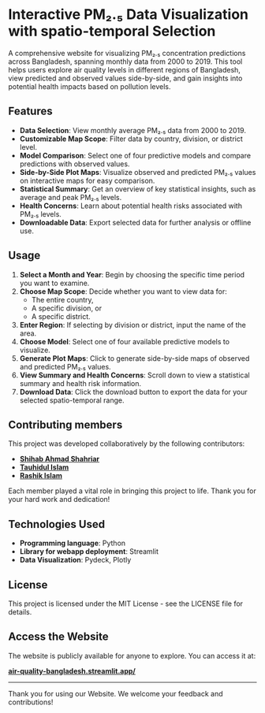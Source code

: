 # Interactive PM₂.₅ Data Visualization with spatio-temporal Selection

A comprehensive website for visualizing PM₂.₅ concentration predictions across Bangladesh, spanning monthly data from 2000 to 2019. This tool helps users explore air quality levels in different regions of Bangladesh, view predicted and observed values side-by-side, and gain insights into potential health impacts based on pollution levels.

## Features

- **Data Selection**: View monthly average PM₂.₅ data from 2000 to 2019.
- **Customizable Map Scope**: Filter data by country, division, or district level.
- **Model Comparison**: Select one of four predictive models and compare predictions with observed values.
- **Side-by-Side Plot Maps**: Visualize observed and predicted PM₂.₅ values on interactive maps for easy comparison.
- **Statistical Summary**: Get an overview of key statistical insights, such as average and peak PM₂.₅ levels.
- **Health Concerns**: Learn about potential health risks associated with PM₂.₅ levels.
- **Downloadable Data**: Export selected data for further analysis or offline use.

## Usage

1. **Select a Month and Year**: Begin by choosing the specific time period you want to examine.
2. **Choose Map Scope**: Decide whether you want to view data for:
   - The entire country,
   - A specific division, or
   - A specific district.
3. **Enter Region**: If selecting by division or district, input the name of the area.
4. **Choose Model**: Select one of four available predictive models to visualize.
5. **Generate Plot Maps**: Click to generate side-by-side maps of observed and predicted PM₂.₅ values.
6. **View Summary and Health Concerns**: Scroll down to view a statistical summary and health risk information.
7. **Download Data**: Click the download button to export the data for your selected spatio-temporal range.

## Contributing members

This project was developed collaboratively by the following contributors:

- **[Shihab Ahmad Shahriar](https://github.com/shihab0212)**
- **[Tauhidul Islam](https://github.com/tanim26072000)**
- **[Rashik Islam](https://github.com/rashikcs)**

Each member played a vital role in bringing this project to life. Thank you for your hard work and dedication!

## Technologies Used
- **Programming language**: Python
- **Library for webapp deployment**: Streamlit
- **Data Visualization**: Pydeck, Plotly

## License

This project is licensed under the MIT License - see the LICENSE file for details.

## Access the Website

The website is publicly available for anyone to explore. You can access it at:

[**air-quality-bangladesh.streamlit.app/**](https://air-quality-bangladesh.streamlit.app/)

---

Thank you for using our Website. We welcome your feedback and contributions!
